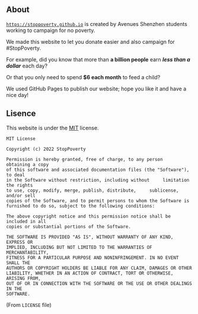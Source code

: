 About
---

[`https://stoppoverty.github.io`](stoppoverty.github.io "This is the website you are viewing right now") is created by Avenues Shenzhen students working to campaign for no poverty.

We made this website to let you donate easier and also campaign for #StopPoverty.

For example, did you know that more than **a billion people** earn ***less than a dollar*** each day?

Or that you only need to spend **$6 each month** to feed a child?

We used GitHub Pages to publish our website; hope you like it and have a nice day!

Lisence
---

This website is under the [MIT](https://mit-license.org/) license.  

    MIT License

    Copyright (c) 2022 StopPoverty

    Permission is hereby granted, free of charge, to any person     obtaining a copy
    of this software and associated documentation files (the "Software"), to deal
    in the Software without restriction, including without     limitation the rights
    to use, copy, modify, merge, publish, distribute,     sublicense, and/or sell
    copies of the Software, and to permit persons to whom the Software is
    furnished to do so, subject to the following conditions:

    The above copyright notice and this permission notice shall be included in all
    copies or substantial portions of the Software.

    THE SOFTWARE IS PROVIDED "AS IS", WITHOUT WARRANTY OF ANY KIND, EXPRESS OR
    IMPLIED, INCLUDING BUT NOT LIMITED TO THE WARRANTIES OF MERCHANTABILITY,
    FITNESS FOR A PARTICULAR PURPOSE AND NONINFRINGEMENT. IN NO EVENT SHALL THE
    AUTHORS OR COPYRIGHT HOLDERS BE LIABLE FOR ANY CLAIM, DAMAGES OR OTHER
    LIABILITY, WHETHER IN AN ACTION OF CONTRACT, TORT OR OTHERWISE, ARISING FROM,
    OUT OF OR IN CONNECTION WITH THE SOFTWARE OR THE USE OR OTHER DEALINGS IN THE
    SOFTWARE.
(From `LICENSE` file)
